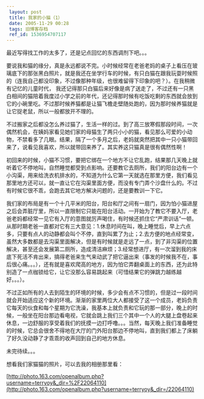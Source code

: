 ```yaml
---
 layout: post
 title: 我家的小猫（1）
 date: 2005-11-29 00:28
 tags: 旧博客存档
 ref_id: 1536954707117
---
```

最近写得找工作的太多了，还是记点回忆的东西调剂下吧。。。





要说我和猫的缘分，真是永远都说不完。小时候经常在老爸老妈的桌子上看压在玻璃底下的那张黑白照片，就是我还在坐学行车的时候，有只白猫在跟我玩耍时候照的（连我自己都没印象，不过像那种年级，也很难留得下印象的吧？）。在我稍微有记忆的儿童时代，
我还记得那只白猫后来好像是病了送走了，不过还有一只黑白相间的猫陪着我度过小学之前的年代，还记得那时候有吃饭吃剩的东西就会放到它的小碗里吃。不过那时候养猫都是让猫飞檐走壁随处跑的，因为那时候养猫就是让它捉老鼠，所以一般都放开不理的。



不过搬家之后都没怎么养过猫了，生活一样的过。到了高三放寒假那段时间，一次偶然机会，在姨妈家看见她们家的母猫生了两只小小的猫，看见那么可爱的小动物，不禁看多了几眼。结果，隔了一个多月之后，老妈就突然把其中一只小猫带回来了，说看见我喜欢，所以就带回来养了。其实养这只猫真是很有偶然性啊！



初回来的时候，小猫不习惯，要把它绑在一个地方不让它乱跑，结果那几天晚上就听着它不停地叫，自然睡觉都受到点影响。还要教它去厕所，我们的阳台边有一个小沟渠，用来给洗衣机排水的，不知道为什么它第一天就选在那里方便，我们看见那里地方还可以，就一直让它在沟渠里面方便，而没有专门弄个沙盘什么的。不过有时候它很不乖，会跑去其它地方解决问题的，还是要教训一下它。



我们家的布局是有一个十几平米的阳台，阳台和厅之间有一扇门，因为怕小猫进屋之后会弄脏厅里，所以一直限制它只能在阳台活动。一开始为了教它不要入厅，老爸老妈都经常一见它有入厅的意图就厉声喝住，有时候还抓住它“严肃训话”一顿。从那时期老爸一直都对它有三大意见：1.休息时间在叫，晚上睡觉后，早上六点多，只要有点人的动静都会叫个不停，直到叫累了为止；2.去方便的地点经常变，虽然大多数都是去沟渠里面解决，但是有时候就是走远了一点，到了非沟渠的位置解决，甚至还会发展第二厕所，造成清洁麻烦；3.经常想进厅，有一次溜到我的床底下死活不肯出来，搞得老爸来生气来动武了把它逼出来（事发的时候我不在，事后很心痛。。。），还有就是喜欢爬高的地方，因为怕它弄翻桌面上的东西，还为此特别造了一点枷锁给它，让它没那么容易跳起来（可惜结果它的弹跳力越练越好。。。）。



不过正如所有的人去到陌生的环境的时候，多少会有点不习惯的，但是过一段时间就会开始适应这个新的环境。渐渐的家里两位大人都接受了这一个成员，老妈负责它每天的伙食和每个星期为它洗澡，我基本上就负责和它玩的那一部分，晚上的时候，一般坐在阳台那边看电视，它就会跳上我们三个其中一个人的大腿上盘卷起来休息，一边舒服的享受着我们的抚摸一边打呼噜。。。当然，每天晚上我们准备睡觉的时候，它总会很舍不得地在大厅的门外阳台那边不停地叫，直到我们都上了床躺了好久没动静了才乖乖的收声回到自己的地方休息。



未完待续。。。



想看我们家猫猫的照片，可以去我的相册那里看：

[http://photo.163.com/openalbum.php?username=terryoy&_dir=%2F22064110](http://photo.163.com/openalbum.php?username=terryoy&_dir=/22064110)



